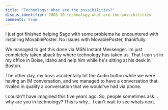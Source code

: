 ```yaml
---
title: "Technology: What are the possibilities?"
disqus_identifier: 2003-10-technology-what-are-the-possibilities
comments: true
---
```


I just got finished helping Sage with some problems he encountered with installing MovablePoster. No issues with MovablePoster, thankfully.

We managed to get this done via MSN Instant Messenger. Im just completely taken aback by where technology has taken us. That I can sit in my office in Boise, Idaho and help him while he's sitting at his desk in Boston.

The other day, my boss accidentally hit the Audio button while we were having an IM conversation, and we managed to have a conversation that rivaled in quality a conversation that we would've had via phone.

I couldn't have imagined this five years ago. So, people sometimes ask... why are you in technology? This is why... I can't wait to see whats next.
